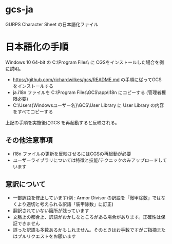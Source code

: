 # gcs-ja
GURPS Character Sheet の日本語化ファイル


# 日本語化の手順

Windows 10 64-bit の C:\Program Files\ に CGSをインストールした場合を例に説明。

- https://github.com/richardwilkes/gcs/README.md の手順に従ってGCS をインストールする
- ja.i18n ファイルを C:\Program Files\GCS\app\i18n にコピーする (管理者権限必要)
- C:\Users\{Windowsユーザー名}\GCS\User Library に User Library の内容をすべてコピーする

上記の手順を実施後にGCS を再起動すると反映される。

## その他注意事項

- i18n ファイルの更新を反映させるにはCGSの再起動が必要
- ユーザーライブラリについては特徴と技能/テクニックのみアップロードしています

## 意訳について

- 一部訳語を修正しています(例 : Armor Divisor の訳語を「徹甲除数」ではなくより適切と考えられる訳語「装甲除数」に訂正)
- 翻訳されていない箇所が残っています
- 文脈上の都合上、訳語がおかしなところがある場合があります。正確性は保証できません
- 誤った訳語も多数あるかもしれません。そのときはお手数ですがご指摘またはプルリクエストをお願います
